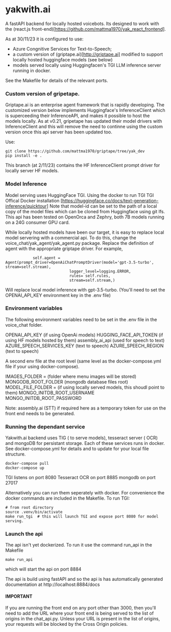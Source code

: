 # yakwith.ai

A fastAPI backend for locally hosted voicebots. Its designed to work with the (react.js front-end)[https://github.com/mattma1970/yak_react_frontend].

As at 30/11/23 it is configured to use:
* Azure Congnitive Services for Text-to-Speech;
* a custom version of (griptape.ai)[http://griptape.ai] modified to support locally hosted huggingface models (see below)
* models served locally using Huggingfacen's TGI LLM inference server running in docker. 

See the Makefile for details of the relevant ports.

### Custom version of gripetape.
Griptape.ai is an enterprise agent framework that is rapidly developing. The customized version below implements Huggingface's InferenceClient which is superceeding their InferenceAPI, and makes it possible to host the models locally. 
As at v0.21, gripetape has updated their model drivers with InferenceClient and this will remove the need to continne using the custom version once this api server has been updated too. 

Use:
```
git clone https://github.com/mattma1970/griptape/tree/yak_dev
pip install -e . 
```
This branch (at 2/11/23) contains the HF InferenceClient prompt driver for locally server HF models. 

### Model Inference

Model serving uses HuggingFace TGI. Using the docker to run TGI 
TGI Offical Docker installation [https://huggingface.co/docs/text-generation-inference/quicktour]
Note that model-id can be set to the path of a local copy of the model files which can be cloned from Huggingface using git lfs. 
This api has been tested on OpenOrca and Zephry, both 7B models running on a 24G consumer GPU card. 

While locally hosted models have been our target, it is easy to replace local model servering with a commercial api.
To do this, change the voice_chat/yak_agent/yak_agent.py package. Replace the definition of agent with the appropriate griptape driver. For example, 
```
            self.agent = Agent(prompt_driver=OpenAiChatPromptDriver(model='gpt-3.5-turbo', stream=self.stream),
                            logger_level=logging.ERROR,
                            rules= self.rules,
                            stream=self.stream,)
```

Will replace local model inference with gpt-3.5-turbo. (You'll need to set the OPENAI_API_KEY environment key in the .env file)

### Environment variables

The following environment variables need to be set in the .env file in the voice_chat folder.

OPENAI_API_KEY (if using OpenAi models)
HUGGING_FACE_API_TOKEN  (if using HF models hosted by them)
assembly_ai_api (used for speech to text)
AZURE_SPEECH_SERVICES_KEY (text to speech)
AZURE_SPEECH_REGION  (text to speech)


A second env file at the root level (same level as the docker-compose.yml file if your using docker-compose).

IMAGES_FOLDER = (folder where menu images will be stored)
MONGODB_ROOT_FOLDER  (mongodb database files root)
MODEL_FILE_FOLDER = (if using locally served models, this shoudl point to them)
MONGO_INITDB_ROOT_USERNAME 
MONGO_INITDB_ROOT_PASSWORD

Note: assembly.ai (STT) if required here as a temporary token for use on the front end needs to be generated.

### Running the dependant service
Yakwith.ai backend uses TIG ( to serve models), tesseract server ( OCR) and mongoDB for persistant storage. Each of these services runs in docker.
See docker-compose.yml for details and to update for your local file structure. 
```
docker-compose pull
docker-compose up
```

TGI listens on port 8080
Tesseract OCR on port 8885
mongodb on port 27017


Alternatively you can run them seperately with docker. For convenience the docker commands are included in the Makefile. 
To run TGI:

``` 
# from root directory 
source .venv/bin/activate
make run_tgi  # this will launch TGI and expose port 8080 for model serving.
```

### Launch the api

The api isn't yet dockerized. To run it use the command run_api in the Makefile

```
make run_api
```
which will start the api on port 8884

The api is build using fastAPI and so the api is has automatically generated documentation at http://localhost:8884/docs

#### IMPORTANT
If you are running the front end on any port other than 3000, then you'll need to add the URL where your front end is being served to the list of origins in the chat_api.py. Unless your URL is present in the list of origins, your requests will be blocked by the Cross Origin policies. 



